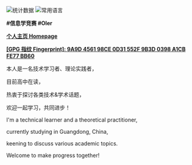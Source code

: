 ![统计数据](https://github-readme-stats.qqzhi.cc/api?username=Qiu-Quanzhi&locale=cn&count_private=true&show_icons=true&hide_rank=false&bg_color=30,904e95,e96443&include_all_commits=true&icon_color=fff&title_color=fff&text_color=fff&line_height=24&rank_icon=github&number_format=long&show=prs_merged&hide_border=true&card_width=450&date=2025.1.13)
![常用语言](https://github-readme-stats.qqzhi.cc/api/top-langs/?username=Qiu-Quanzhi&locale=cn&bg_color=-30,e96443,904e95&title_color=fff&text_color=fff&hide_border=true&layout=donut&date=2025.1.13)

**#信息学竞赛 #OIer**

**[个人主页 Homepage](https://www.qqzhi.cc/)**

**[\[GPG 指纹 Fingerprint\]: 9A9D 4561 98CE 0D31 552F 9B3D 0398 A1CB FE77 BB60](https://github.com/Qiu-Quanzhi.gpg)**

本人是一名技术学习者、理论实践者，

目前高中在读，

热衷于探讨各类技术&学术话题，

欢迎一起学习，共同进步！

I'm a technical learner and a theoretical practitioner,

currently studying in Guangdong, China,

keening to discuss various academic topics.

Welcome to make progress together!
